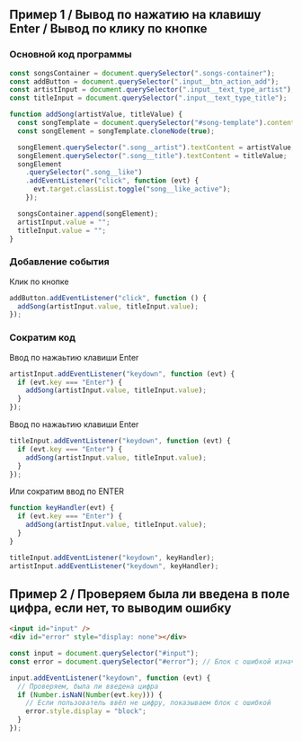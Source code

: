 ## Пример 1 / Вывод по нажатию на клавишу Enter / Вывод по клику по кнопке

### Основной код программы 

```javascript
const songsContainer = document.querySelector(".songs-container");
const addButton = document.querySelector(".input__btn_action_add");
const artistInput = document.querySelector(".input__text_type_artist");
const titleInput = document.querySelector(".input__text_type_title");

function addSong(artistValue, titleValue) {
  const songTemplate = document.querySelector("#song-template").content;
  const songElement = songTemplate.cloneNode(true);

  songElement.querySelector(".song__artist").textContent = artistValue;
  songElement.querySelector(".song__title").textContent = titleValue;
  songElement
    .querySelector(".song__like")
    .addEventListener("click", function (evt) {
      evt.target.classList.toggle("song__like_active");
    });

  songsContainer.append(songElement);
  artistInput.value = "";
  titleInput.value = "";
}
```

### Добавление события

Клик по кнопке

```javascript
addButton.addEventListener("click", function () {
  addSong(artistInput.value, titleInput.value);
});
```

### Сократим код

Ввод по нажаьтию клавиши Enter

```javascript
artistInput.addEventListener("keydown", function (evt) {
  if (evt.key === "Enter") {
    addSong(artistInput.value, titleInput.value);
  }
});
```

Ввод по нажаьтию клавиши Enter

```javascript
titleInput.addEventListener("keydown", function (evt) {
  if (evt.key === "Enter") {
    addSong(artistInput.value, titleInput.value);
  }
});
```

Или сократим ввод по ENTER

```javascript
function keyHandler(evt) {
  if (evt.key === "Enter") {
    addSong(artistInput.value, titleInput.value);
  }
}
```

```javascript
titleInput.addEventListener("keydown", keyHandler);
artistInput.addEventListener("keydown", keyHandler);
```

## Пример 2 / Проверяем была ли введена в поле цифра, если нет, то выводим ошибку

```html
<input id="input" />
<div id="error" style="display: none"></div>
```

```javascript
const input = document.querySelector("#input");
const error = document.querySelector("#error"); // Блок с ошибкой изначально скрыт

input.addEventListener("keydown", function (evt) {
  // Проверяем, была ли введена цифра
  if (Number.isNaN(Number(evt.key))) {
    // Если пользователь ввёл не цифру, показываем блок с ошибкой
    error.style.display = "block";
  }
});
```

